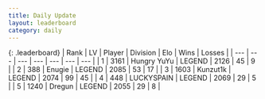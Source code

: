 ```yaml
---
title: Daily Update
layout: leaderboard
category: daily
---
```


{: .leaderboard}
| Rank | LV | Player | Division | Elo | Wins | Losses |
| --- | --- | --- | --- | --- | --- | --- |
| <span data-change="0">1</span> | 3161 | <span title="ID: 164871">Hungry YuYu</span> | LEGEND | <span data-change="0">2126</span> | <span data-change="0">45</span> | <span data-change="0">9</span> |
| <span data-change="2">2</span> | 388 | <span title="ID: 623502">Enugie</span> | LEGEND | <span data-change="32">2085</span> | <span data-change="7">53</span> | <span data-change="1">17</span> |
| <span data-change="-1">3</span> | 1603 | <span title="ID: 392407">Kunzut1k</span> | LEGEND | <span data-change="-31">2074</span> | <span data-change="6">99</span> | <span data-change="5">45</span> |
| <span data-change="-1">4</span> | 448 | <span title="ID: 623829">LUCKYSPAIN</span> | LEGEND | <span data-change="5">2069</span> | <span data-change="1">29</span> | <span data-change="0">5</span> |
| <span data-change="26">5</span> | 1240 | <span title="ID: 337810">Dregun</span> | LEGEND | <span data-change="90">2055</span> | <span data-change="16">29</span> | <span data-change="4">8</span> |